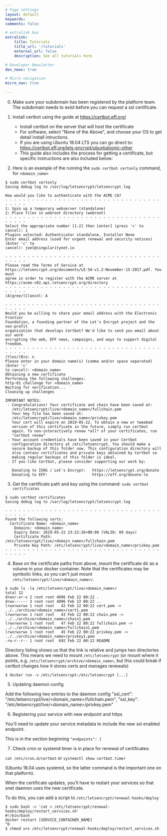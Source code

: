 ```yaml
---
# Page settings
layout: default
keywords:
comments: false

# extralink box
extralink:
    title: Tutorials
    title_url: '/tutorials'
    external_url: false
    description: See all tutorials here

# Developer Newsletter
dev_news: true

# Micro navigation
micro_nav: true
       
---
```


0. Make sure your subdomain has been registered by the platform team. The subdomain needs to exist before you can request a ssl certificate.

1. Install certbot using the guide at https://certbot.eff.org/
    - Install certbot on the server that will host the certificate
    - For software, select "None of the Above", and choose your OS to get detail install intructions.
    - If you are using Ubuntu 18.04 LTS you can go direct to: https://certbot.eff.org/lets-encrypt/ubuntubionic-other
    - This guide also includes the process for getting a certificate, but specific instructions are also included below:


2. Here is an example of the running the `sudo certbot certonly` command, for `<domain_name>`

```
$ sudo certbot certonly
Saving debug log to /var/log/letsencrypt/letsencrypt.log

How would you like to authenticate with the ACME CA?
- - - - - - - - - - - - - - - - - - - - - - - - - - - - - - - - - - - - - - - -
1: Spin up a temporary webserver (standalone)
2: Place files in webroot directory (webroot)
- - - - - - - - - - - - - - - - - - - - - - - - - - - - - - - - - - - - - - - -
Select the appropriate number [1-2] then [enter] (press 'c' to cancel): 1   
Plugins selected: Authenticator standalone, Installer None
Enter email address (used for urgent renewal and security notices) (Enter 'c' to
cancel): joel@singularitynet.io

- - - - - - - - - - - - - - - - - - - - - - - - - - - - - - - - - - - - - - - -
Please read the Terms of Service at
https://letsencrypt.org/documents/LE-SA-v1.2-November-15-2017.pdf. You must
agree in order to register with the ACME server at
https://acme-v02.api.letsencrypt.org/directory
- - - - - - - - - - - - - - - - - - - - - - - - - - - - - - - - - - - - - - - -
(A)gree/(C)ancel: A

- - - - - - - - - - - - - - - - - - - - - - - - - - - - - - - - - - - - - - - -
Would you be willing to share your email address with the Electronic Frontier
Foundation, a founding partner of the Let's Encrypt project and the non-profit
organization that develops Certbot? We'd like to send you email about our work
encrypting the web, EFF news, campaigns, and ways to support digital freedom.
- - - - - - - - - - - - - - - - - - - - - - - - - - - - - - - - - - - - - - - -
(Y)es/(N)o: n
Please enter in your domain name(s) (comma and/or space separated)  (Enter 'c'
to cancel): <domain_name>
Obtaining a new certificate
Performing the following challenges:
http-01 challenge for <domain_name>
Waiting for verification...
Cleaning up challenges

IMPORTANT NOTES:
 - Congratulations! Your certificate and chain have been saved at:
   /etc/letsencrypt/live/<domain_name>/fullchain.pem
   Your key file has been saved at:
   /etc/letsencrypt/live/<domain_name>/privkey.pem
   Your cert will expire on 2019-05-22. To obtain a new or tweaked
   version of this certificate in the future, simply run certbot
   again. To non-interactively renew *all* of your certificates, run
   "certbot renew"
 - Your account credentials have been saved in your Certbot
   configuration directory at /etc/letsencrypt. You should make a
   secure backup of this folder now. This configuration directory will
   also contain certificates and private keys obtained by Certbot so
   making regular backups of this folder is ideal.
 - If you like Certbot, please consider supporting our work by:

   Donating to ISRG / Let's Encrypt:   https://letsencrypt.org/donate
   Donating to EFF:                    https://eff.org/donate-le
```

3. Get the certificate path and key using the command: `sudo certbot certificates`

```
$ sudo certbot certificates
Saving debug log to /var/log/letsencrypt/letsencrypt.log

- - - - - - - - - - - - - - - - - - - - - - - - - - - - - - - - - - - - - - - -
Found the following certs:
  Certificate Name: <domain_name>
    Domains: <domain_name>
    Expiry Date: 2019-05-22 23:22:26+00:00 (VALID: 89 days)
    Certificate Path: /etc/letsencrypt/live/<domain_name>/fullchain.pem
    Private Key Path: /etc/letsencrypt/live/<domain_name>/privkey.pem
- - - - - - - - - - - - - - - - - - - - - - - - - - - - - - - - - - - - - - - -
```

4. Base on the certificate paths from above, mount the certificate dir as a volume in your docker container. Note that the certificates
may be symbolic links, so you can't just mount `/etc/letsencrypt/live/<domain_name>/`.

```
$ sudo ls -la /etc/letsencrypt/live/<domain_name>/
total 12
drwxr-xr-x 2 root root 4096 Feb 22 00:22 .
drwx------ 3 root root 4096 Feb 22 00:22 ..
lrwxrwxrwx 1 root root   42 Feb 22 00:22 cert.pem -> ../../archive/<domain_name>/cert1.pem
lrwxrwxrwx 1 root root   43 Feb 22 00:22 chain.pem -> ../../archive/<domain_name>/chain1.pem
lrwxrwxrwx 1 root root   47 Feb 22 00:22 fullchain.pem -> ../../archive/<domain_name>/fullchain1.pem
lrwxrwxrwx 1 root root   45 Feb 22 00:22 privkey.pem -> ../../archive/<domain_name>/privkey1.pem
-rw-r--r-- 1 root root  692 Feb 22 00:22 README
```

Directory listing shows us that the link is relative and jumps two directories above. 
This means we need to mount `/etc/letsencrypt` (or mount where it points, e.g. `/etc/letsencrypt/archive/<domain_name>`, 
but this could break if certbot changes how it stores certs and manages renewals)

```
$ docker run -v /etc/letsencrypt:/etc/letsencrypt [...]
```
5. Updating daemon config
    
Add the following two entries to the daemon config
    "ssl_cert": "/etc/letsencrypt/live/<domain_name>/fullchain.pem",
    "ssl_key": "/etc/letsencrypt/live/<domain_name>/privkey.pem"


6. Registering your service with new endpoint and https

You'll need to update your service metadata to include the new ssl enabled endpoint.

This is in the section beginning `"endpoints": [`

7. Check cron or systemd timer is in place for renewal of certificates:

`cat /etc/cron.d/certbot` or `systemctl show certbot.timer`

(Ubuntu 18.04 uses systemd, so the latter command is the important one on that platform).

When the certificate updates, you'll have to restart your services so that snet daemon uses the new certificate.

To do this, you can add a script to `/etc/letsencrypt/renewal-hooks/deploy`

```
$ sudo bash -c 'cat > /etc/letsencrypt/renewal-hooks/deploy/restart_services.sh'
#!/bin/bash
docker restart [SERVICE_CONTAINER_NAME]
^D
$ chmod u+x /etc/letsencrypt/renewal-hooks/deploy/restart_services.sh
```